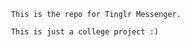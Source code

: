                                                                                                      
     This is the repo for Tinglr Messenger.
     
     This is just a college project :)
